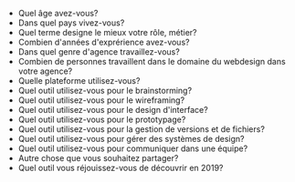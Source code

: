 - Quel âge avez-vous?
- Dans quel pays vivez-vous?
- Quel terme designe le mieux votre rôle, métier?
- Combien d'années d'exprérience avez-vous?
- Dans quel genre d'agence travaillez-vous?
- Combien de personnes travaillent dans le domaine du webdesign dans votre agence?
- Quelle plateforme utilisez-vous?
- Quel outil utilisez-vous pour le brainstorming?
- Quel outil utilisez-vous pour le wireframing?
- Quel outil utilisez-vous pour le design d'interface?
- Quel outil utilisez-vous pour le prototypage?
- Quel outil utilisez-vous pour la gestion de versions et de fichiers?
- Quel outil utilisez-vous pour gérer des systèmes de design?
- Quel outil utilisez-vous pour communiquer dans une équipe?
- Autre chose que vous souhaitez partager?
- Quel outil vous réjouissez-vous de découvrir en 2019?
